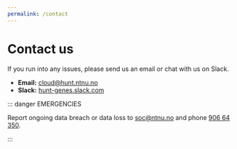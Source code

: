 ```yaml
---
permalink: /contact
---
```


# Contact us

If you run into any issues, please send us an email or chat with us on Slack.

- **Email:** [cloud@hunt.ntnu.no](mailto:cloud@hunt.ntnu.no)
- **Slack:** [hunt-genes.slack.com](https://hunt-genes.slack.com)

::: danger EMERGENCIES

Report ongoing data breach or data loss to [soc@ntnu.no](mailto:soc@ntnu.no) and phone [906 64 350](https://innsida.ntnu.no/wiki/-/wiki/English/NTNU+SOC+-+Digital+security).

:::
